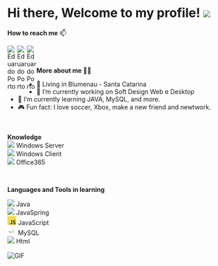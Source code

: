 # Hi there, Welcome to my profile! <img src="https://media.giphy.com/media/hvRJCLFzcasrR4ia7z/giphy.gif" width="25px"></img>
**How to reach me** 📫

<a hreft="https://www.linkedin.com/in/eduardocporto/" target="_blank" rel="noopener noreferrer">
  <img align="left" alt="Eduardo Porto" width="22px" src="https://cdn2.iconfinder.com/data/icons/social-media-2285/512/1_Linkedin_unofficial_colored_svg-256.png"/>
</a> 

<a href="https://www.instagram.com/eduardoc.porto/" target="_blank"> 
  <img align="left" alt="Eduardo Porto" width="22px" src="https://cdn1.iconfinder.com/data/icons/social-rounded-2/32/instagram-256.png"/>
</a> 

<a href="https://api.whatsapp.com/send?phone=5547997339278&text=Ol%C3%A1!" target="_blank"> 
  <img align="left" alt="Eduardo Porto" width="22px" src="https://cdn4.iconfinder.com/data/icons/social-media-2210/24/Whatsapp-256.png"/>
</a>

<br><br>

**More about me :man_technologist:** 

- :round_pushpin: Living in Blumenau - Santa Catarina 
- :office: I’m currently working on Soft Design Web e Desktop
- :rocket: I’m currently learning JAVA, MySQL, and more.
- :video_game: Fun fact: I love soccer, Xbox, make a new friend and newtwork.

<br>


**Knowledge**  
<code><img height="20" src="https://cdn3.iconfinder.com/data/icons/logos-brands-3/24/logo_brand_brands_logos_microsoft_windows-256.png"></code> Windows Server <br>
<code><img height="20" src="https://cdn0.iconfinder.com/data/icons/brands-colored-2/192/windows-social-network-brand-logo-256.png"></code> Windows Client <br>
<img height="20" src="https://cdn3.iconfinder.com/data/icons/popular-services-brands-vol-2/512/microsoft-office-256.png"></code> Office365 <br>

<br>

**Languages and Tools in learning**  

<code><img height="20" src="https://cdn.icon-icons.com/icons2/159/PNG/256/java_22523.png"></code> Java  <br>
<code><img height="20" src="https://toppng.com/uploads/preview/spring-framework-logo-115631739970c79rwadnp.png"></code> JavaSpring <br>
<code><img height="20" src="https://raw.githubusercontent.com/github/explore/80688e429a7d4ef2fca1e82350fe8e3517d3494d/topics/javascript/javascript.png"></code> JavaScript <br>
<code><img height="20" src="https://raw.githubusercontent.com/github/explore/80688e429a7d4ef2fca1e82350fe8e3517d3494d/topics/mysql/mysql.png"></code> MySQL <br>
<code><img height="20" src="https://cdn1.iconfinder.com/data/icons/metro-ui-dock-icon-set--icons-by-dakirby/256/HTML.png"></code> Html <br>

<img align="center" alt="GIF" src="https://media.tenor.com/images/2ae9c8ecf64fa5eaf4eafa3a75e30b76/tenor.gif" width="500" height="320" />

